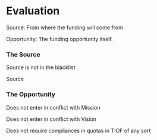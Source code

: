 # Evaluation

Source: From where the funding will come from

Opportunity: The funding opportunity itself.



### The Source

Source is not in the blacklist

Source&#x20;



### The Opportunity

Does not enter in conflict with Mission

Does not enter in conflict with Vision

Does not require compliances in quotas in TIOF of any sort







